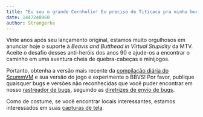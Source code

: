 ```yaml
---
title: "Eu sou o grande Cornholio! Eu preciso de Titicaca pra minha bunda!"
date: 1447248960
author: Strangerke
---
```


Vinte anos após seu lançamento original, estamos muito orgulhosos em anunciar hoje o suporte à *Beavis and Butthead in Virtual Stupidity* da MTV. Aceite o desafio desses anti-heróis dos anos 90 e ajude-os a encontrar o caminho em uma aventura cheia de quebra-cabeças e minijogos.

Portanto, obtenha a versão mais recente da [compilação diária do ScummVM](/downloads/#daily) e sua versão do jogo e experimente o BBVS! Por favor, publique quaisquer bugs e versões não reconhecidas que você puder encontrar em nosso [rastreador de bugs](http://bugs.scummvm.org/), seguindo as [diretrizes de envio de bugs](/faq/#question.report-bugs).

Como de costume, se você encontrar locais interessantes, estamos interessados em suas [capturas de tela](http://wiki.scummvm.org/index.php/Screenshots).
